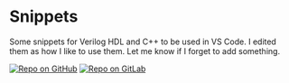 # Snippets
Some snippets for Verilog HDL and C++ to be used in VS Code. I edited them as how I like to use them. Let me know if I forget to add something.

[![Repo on GitHub](https://img.shields.io/badge/repo-GitHub-3D76C2.svg)](https://github.com/suoglu/verilog_snippets)
[![Repo on GitLab](https://img.shields.io/badge/repo-GitLab-6C488A.svg)](https://gitlab.com/suoglu/verilog_snippets)
